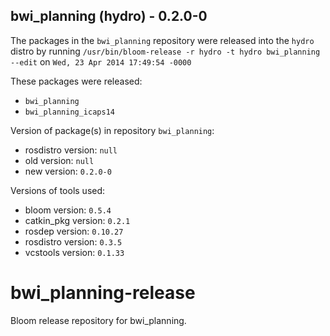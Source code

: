 ## bwi_planning (hydro) - 0.2.0-0

The packages in the `bwi_planning` repository were released into the `hydro` distro by running `/usr/bin/bloom-release -r hydro -t hydro bwi_planning --edit` on `Wed, 23 Apr 2014 17:49:54 -0000`

These packages were released:
- `bwi_planning`
- `bwi_planning_icaps14`

Version of package(s) in repository `bwi_planning`:
- rosdistro version: `null`
- old version: `null`
- new version: `0.2.0-0`

Versions of tools used:
- bloom version: `0.5.4`
- catkin_pkg version: `0.2.1`
- rosdep version: `0.10.27`
- rosdistro version: `0.3.5`
- vcstools version: `0.1.33`


bwi_planning-release
====================

Bloom release repository for bwi_planning.
